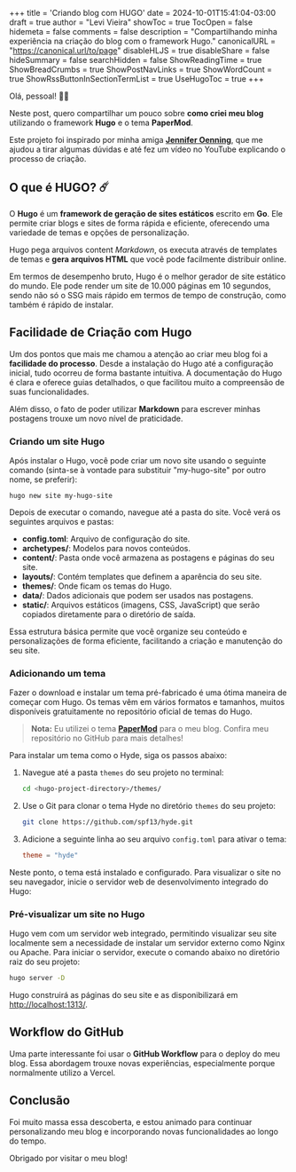 +++
title = 'Criando blog com HUGO'
date = 2024-10-01T15:41:04-03:00
draft = true
author = "Levi Vieira"
showToc = true
TocOpen = false
hidemeta = false
comments = false
description = "Compartilhando minha experiência na criação do blog com o framework Hugo."
canonicalURL = "https://canonical.url/to/page"
disableHLJS = true
disableShare = false
hideSummary = false
searchHidden = false
ShowReadingTime = true
ShowBreadCrumbs = true
ShowPostNavLinks = true
ShowWordCount = true
ShowRssButtonInSectionTermList = true
UseHugoToc = true
+++

Olá, pessoal! 👋🏾

Neste post, quero compartilhar um pouco sobre **como criei meu blog** utilizando o framework **Hugo** e o tema **PaperMod**. 

Este projeto foi inspirado por minha amiga **[Jennifer Oenning](https://www.instagram.com/jenniferoenning/)**, que me ajudou a tirar algumas dúvidas e até fez um vídeo no YouTube explicando o processo de criação.

## O que é HUGO? ☄️

O **Hugo** é um **framework de geração de sites estáticos** escrito em **Go**. Ele permite criar blogs e sites de forma rápida e eficiente, oferecendo uma variedade de temas e opções de personalização.

Hugo pega arquivos content *Markdown*, os executa através de templates de temas e **gera arquivos HTML** que você pode facilmente distribuir online.

Em termos de desempenho bruto, Hugo é o melhor gerador de site estático do mundo. Ele pode render um site de 10.000 páginas em 10 segundos, sendo não só  o SSG mais rápido em termos de tempo de construção, como também é rápido de instalar.

## Facilidade de Criação com Hugo

Um dos pontos que mais me chamou a atenção ao criar meu blog foi a **facilidade do processo**. Desde a instalação do Hugo até a configuração inicial, tudo ocorreu de forma bastante intuitiva. A documentação do Hugo é clara e oferece guias detalhados, o que facilitou muito a compreensão de suas funcionalidades.

Além disso, o fato de poder utilizar **Markdown** para escrever minhas postagens trouxe um novo nível de praticidade.

### Criando um site Hugo 

Após instalar o Hugo, você pode criar um novo site usando o seguinte comando (sinta-se à vontade para substituir "my-hugo-site" por outro nome, se preferir):

```
hugo new site my-hugo-site
```

Depois de executar o comando, navegue até a pasta do site. Você verá os seguintes arquivos e pastas:

- **config.toml**: Arquivo de configuração do site.
- **archetypes/**: Modelos para novos conteúdos.
- **content/**: Pasta onde você armazena as postagens e páginas do seu site.
- **layouts/**: Contém templates que definem a aparência do seu site.
- **themes/**: Onde ficam os temas do Hugo.
- **data/**: Dados adicionais que podem ser usados nas postagens.
- **static/**: Arquivos estáticos (imagens, CSS, JavaScript) que serão copiados diretamente para o diretório de saída.

Essa estrutura básica permite que você organize seu conteúdo e personalizações de forma eficiente, facilitando a criação e manutenção do seu site.

### Adicionando um tema

Fazer o download e instalar um tema pré-fabricado é uma ótima maneira de começar com Hugo. Os temas vêm em vários formatos e tamanhos, muitos disponíveis gratuitamente no repositório oficial de temas do Hugo. 

> **Nota:** Eu utilizei o tema [**PaperMod**](https://github.com/adityatelange/hugo-PaperMod) para o meu blog. Confira meu repositório no GitHub para mais detalhes!

Para instalar um tema como o Hyde, siga os passos abaixo:

1. Navegue até a pasta `themes` do seu projeto no terminal:
   ```bash
   cd <hugo-project-directory>/themes/
   ```

2. Use o Git para clonar o tema Hyde no diretório `themes` do seu projeto:
   ```bash
   git clone https://github.com/spf13/hyde.git
   ```

3. Adicione a seguinte linha ao seu arquivo `config.toml` para ativar o tema:
   ```toml
   theme = "hyde"
   ```

Neste ponto, o tema está instalado e configurado. Para visualizar o site no seu navegador, inicie o servidor web de desenvolvimento integrado do Hugo:

### Pré-visualizar um site no Hugo

Hugo vem com um servidor web integrado, permitindo visualizar seu site localmente sem a necessidade de instalar um servidor externo como Nginx ou Apache. Para iniciar o servidor, execute o comando abaixo no diretório raiz do seu projeto:

```bash
hugo server -D
```

Hugo construirá as páginas do seu site e as disponibilizará em [http://localhost:1313/](http://localhost:1313/).

## Workflow do GitHub 

Uma parte interessante foi usar o **GitHub Workflow** para o deploy do meu blog. Essa abordagem trouxe novas experiências, especialmente porque normalmente utilizo a Vercel. 

## Conclusão

Foi muito massa essa descoberta, e estou animado para continuar personalizando meu blog e incorporando novas funcionalidades ao longo do tempo. 

Obrigado por visitar o meu blog! 
